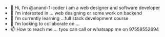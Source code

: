 - 👋 Hi, I’m @anand-1-coder i am a web designer and software developer
- 👀 I’m interested in ... web designing or some work on backend
- 🌱 I’m currently learning ...full stack  development course
- 💞️ I’m looking to collaborate on ...
- 📫 How to reach me ... tyou can call or whatsapp me on 97558552694

<!---
anand-1-coder/anand-1-coder is a ✨ special ✨ repository because its `README.md` (this file) appears on your GitHub profile.
You can click the Preview link to take a look at your changes.
--->
